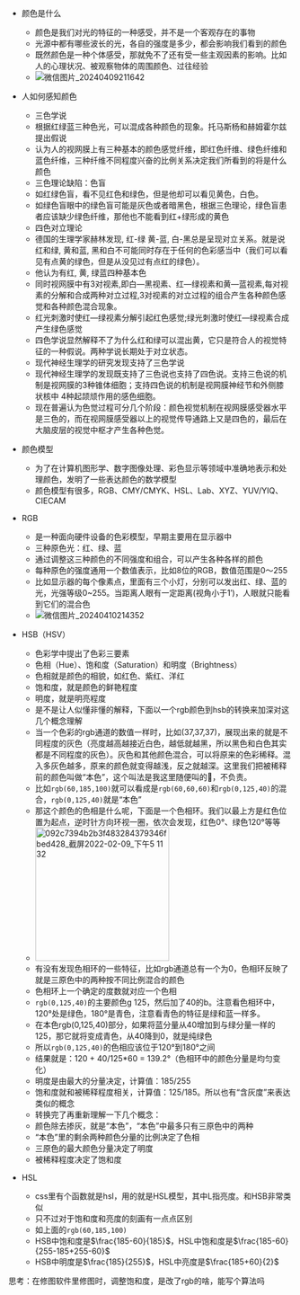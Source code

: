 - 颜色是什么
  - 颜色是我们对光的特征的一种感受，并不是一个客观存在的事物
  - 光源中都有哪些波长的光，各自的强度是多少，都会影响我们看到的颜色
  - 既然颜色是一种个体感受，那就免不了还有受一些主观因素的影响。比如人的心理状况、被观察物体的周围颜色、过往经验
  - ![微信图片_20240409211642](https://github.com/zhaoyan11/template-for-eslint/assets/27720345/9ac65f2f-2bbb-4e13-89f4-f8adfc21c522)

    
- 人如何感知颜色
  - 三色学说
  - 根据红绿蓝三种色光，可以混成各种颜色的现象。托马斯杨和赫姆霍尔兹提出假说
  - 认为人的视网膜上有三种基本的颜色感觉纤维，即红色纤维、绿色纤维和蓝色纤维，三种纤维不同程度兴奋的比例关系决定我们所看到的将是什么颜色
  - 三色理论缺陷：色盲
  - 如红绿色盲，看不见红色和绿色，但是他却可以看见黄色，白色。
  - 如绿色盲眼中的绿色盲可能是灰色或者暗黑色，根据三色理论，绿色盲患者应该缺少绿色纤维，那他也不能看到红+绿形成的黄色
  - 四色对立理论
  - 德国的生理学家赫林发现, 红-绿 黄-蓝, 白-黑总是呈现对立关系。就是说红和绿, 黄和蓝, 黑和白不可能同时存在于任何的色彩感当中（我们可以看见有点黄的绿色，但是从没见过有点红的绿色）。
  - 他认为有红, 黄, 绿蓝四种基本色
  - 同时视网膜中有3对视素,即白—黑视素、红—绿视素和黄—蓝视素,每对视素的分解和合成两种对立过程,3对视素的对立过程的组合产生各种颜色感觉和各种颜色混合现象。
  - 红光刺激时使红—绿视素分解引起红色感觉;绿光刺激时使红—绿视素合成产生绿色感觉
  - 四色学说显然解释不了为什么红和绿可以混出黄，它只是符合人的视觉特征的一种假说。两种学说长期处于对立状态。
  - 现代神经生理学的研究发现支持了三色学说
  - 现代神经生理学的发现既支持了三色说也支持了四色说。支持三色说的机制是视网膜的3种锥体细胞；支持四色说的机制是视网膜神经节和外侧膝状核中 4种起颉颃作用的感色细胞。
  - 现在普遍认为色觉过程可分几个阶段：颜色视觉机制在视网膜感受器水平是三色的，而在视网膜感受器以上的视觉传导通路上又是四色的，最后在大脑皮层的视觉中枢才产生各种色觉。



- 颜色模型
  - 为了在计算机图形学、数字图像处理、彩色显示等领域中准确地表示和处理颜色，发明了一些表达颜色的数学模型
  - 颜色模型有很多，RGB、CMY/CMYK、HSL、Lab、XYZ、YUV/YIQ、CIECAM

 
- RGB
  - 是一种面向硬件设备的色彩模型，早期主要用在显示器中 
  - 三种原色光：红、绿、蓝
  - 通过调整这三种颜色的不同强度和组合，可以产生各种各样的颜色
  - 每种原色的强度通用一个数值表示，比如8位的RGB，数值范围是0～255
  - 比如显示器的每个像素点，里面有三个小灯，分别可以发出红、绿、蓝的光，光强等级0~255。当距离人眼有一定距离(视角小于1′)，人眼就只能看到它们的混合色
  - ![微信图片_20240410214352](https://github.com/zhaoyan11/template-for-eslint/assets/27720345/95109e54-77d6-4eae-8203-f23cfa4e0ff6)

- HSB（HSV）
  - 色彩学中提出了色彩三要素
  - 色相（Hue）、饱和度（Saturation）和明度（Brightness）
  - 色相就是颜色的相貌，如红色、紫红、洋红
  - 饱和度，就是颜色的鲜艳程度
  - 明度，就是明亮程度
  - 是不是让人似懂非懂的解释，下面以一个rgb颜色到hsb的转换来加深对这几个概念理解
  - 当一个色彩的rgb通道的数值一样时，比如(37,37,37)，展现出来的就是不同程度的灰色（亮度越高越接近白色，越低就越黑，所以黑色和白色其实都是不同程度的灰色）。灰色和其他颜色混合，可以将原来的色彩稀释。混入多灰色越多，原来的颜色就变得越浅，反之就越深。这里我们把被稀释前的颜色叫做“本色”，这个叫法是我这里随便叫的🫤，不负责。
  - 比如`rgb(60,185,100)`就可以看成是`rgb(60,60,60)`和`rgb(0,125,40)`的混合，`rgb(0,125,40)`就是“本色”
  - 那这个颜色的色相是什么呢，下面是一个色相环。我们以最上方是红色位置为起点，逆时针方向环视一圈，依次会发现，红色0°、绿色120°等等
  - <img width="238" alt="092c7394b2b3f483284379346fbed428_截屏2022-02-09_下午5 11 32" src="https://github.com/zhaoyan11/template-for-eslint/assets/27720345/9f3c1386-4e70-4794-ad7d-698966d4a487">
  - 有没有发现色相环的一些特征，比如rgb通道总有一个为0，色相环反映了就是三原色中的两种按不同比例混合的颜色
  - 色相环上一个确定的度数就对应一个色相
  - `rgb(0,125,40)`的主要颜色g 125，然后加了40的b。注意看色相环中，120°处是绿色，180°是青色，注意看青色的特征是绿和蓝一样多。
  - 在本色rgb(0,125,40)部分，如果将蓝分量从40增加到与绿分量一样的125，那它就将变成青色，从40降到0，就是纯绿色
  - 所以`rgb(0,125,40)`的色相应该位于120°到180°之间
  - 结果就是：120 + 40/125*60 = 139.2°（色相环中的颜色分量是均匀变化）
  - 明度是由最大的分量决定，计算值：185/255
  - 饱和度就和被稀释程度相关，计算值：125/185。所以也有“含灰度”来表达类似的概念
  - 转换完了再重新理解一下几个概念：
  - 颜色除去掺灰，就是“本色”，“本色”中最多只有三原色中的两种
  - “本色”里的剩余两种颜色分量的比例决定了色相
  - 三原色的最大颜色分量决定了明度
  - 被稀释程度决定了饱和度

- HSL
  - css里有个函数就是hsl，用的就是HSL模型，其中L指亮度。和HSB非常类似
  -  只不过对于饱和度和亮度的刻画有一点点区别
  -  如上面的`rgb(60,185,100)`
  -  HSB中饱和度是$\frac{185-60}{185}$，HSL中饱和度是$\frac{185-60}{255-185+255-60}$
  -  HSB中明度是$\frac{185}{255}$，HSL中亮度是$\frac{185+60}{2}$

思考：在修图软件里修图时，调整饱和度，是改了rgb的啥，能写个算法吗
